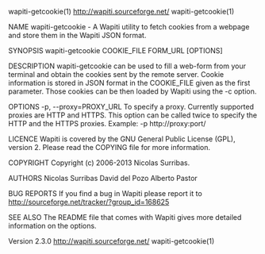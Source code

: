 wapiti-getcookie(1)                                       http://wapiti.sourceforge.net/                                       wapiti-getcookie(1)

NAME
       wapiti-getcookie - A Wapiti utility to fetch cookies from a webpage and store them in the Wapiti JSON format.

SYNOPSIS
       wapiti-getcookie COOKIE_FILE FORM_URL [OPTIONS]

DESCRIPTION
       wapiti-getcookie can be used to fill a web-form from your terminal and obtain the cookies sent by the remote server.  Cookie information is
       stored in JSON format in the COOKIE_FILE given as the first parameter.
       Those cookies can be then loaded by Wapiti using the -c option.

OPTIONS
       -p, --proxy=PROXY_URL
              To specify a proxy. Currently supported proxies are HTTP and HTTPS.
              This option can be called twice to specify the HTTP and the HTTPS proxies.
              Example:
                     -p http://proxy:port/

LICENCE
       Wapiti is covered by the GNU General Public License (GPL), version 2.
       Please read the COPYING file for more information.

COPYRIGHT
       Copyright (c) 2006-2013 Nicolas Surribas.

AUTHORS
       Nicolas Surribas
       David del Pozo
       Alberto Pastor

BUG REPORTS
       If you find a bug in Wapiti please report it to http://sourceforge.net/tracker/?group_id=168625

SEE ALSO
       The README file that comes with Wapiti gives more detailed information on the options.

Version 2.3.0                                             http://wapiti.sourceforge.net/                                       wapiti-getcookie(1)
